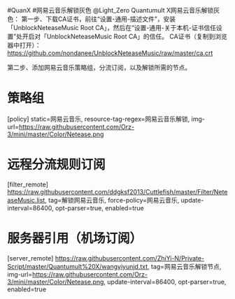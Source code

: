 #QuanX #网易云音乐解锁灰色 @Light_Zero
Quantumult X网易云音乐解锁灰色：
第一步、下载CA证书，前往“设置-通用-描述文件”，安装「UnblockNeteaseMusic Root CA」，然后在“设置-通用-关于本机-证书信任设置”处开启对「UnblockNeteaseMusic Root CA」的信任。
CA证书（复制到浏览器中打开）：https://github.com/nondanee/UnblockNeteaseMusic/raw/master/ca.crt

第二步、添加网易云音乐策略组，分流订阅，以及解锁所需的节点。
# 策略组
[policy]
static=网易云音乐, resource-tag-regex=网易云音乐解锁, img-url=https://raw.githubusercontent.com/Orz-3/mini/master/Color/Netease.png

# 远程分流规则订阅
[filter_remote]
https://raw.githubusercontent.com/ddgksf2013/Cuttlefish/master/Filter/NeteaseMusic.list, tag=解锁网易云音乐, force-policy=网易云音乐, update-interval=86400, opt-parser=true, enabled=true

# 服务器引用（机场订阅）
[server_remote]
https://raw.githubusercontent.com/ZhiYi-N/Private-Script/master/Quantumult%20X/wangyiyunjd.txt, tag=网易云音乐解锁节点, img-url=https://raw.githubusercontent.com/Orz-3/mini/master/Color/Netease.png, update-interval=86400, opt-parser=true, enabled=true
